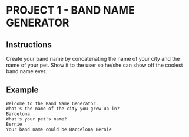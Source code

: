# PROJECT 1 - BAND NAME GENERATOR

## Instructions

Create your band name by concatenating the name of your city and the name of your pet. Show it to the user so he/she can show off the coolest band name ever.

## Example

```
Welcome to the Band Name Generator.
What's the name of the city you grew up in?
Barcelona
What's your pet's name?
Bernie
Your band name could be Barcelona Bernie
```
